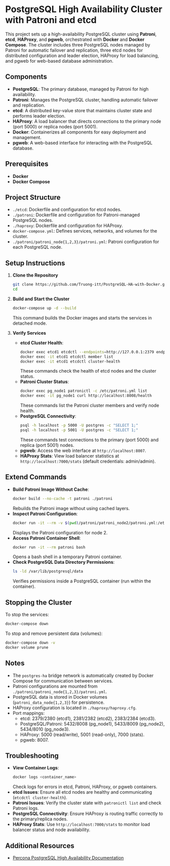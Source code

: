 # PostgreSQL High Availability Cluster with Patroni and etcd

This project sets up a high-availability PostgreSQL cluster using **Patroni**, **etcd**, **HAProxy**, and **pgweb**, orchestrated with **Docker** and **Docker Compose**. The cluster includes three PostgreSQL nodes managed by Patroni for automatic failover and replication, three etcd nodes for distributed configuration and leader election, HAProxy for load balancing, and pgweb for web-based database administration.

## Components
- **PostgreSQL**: The primary database, managed by Patroni for high availability.
- **Patroni**: Manages the PostgreSQL cluster, handling automatic failover and replication.
- **etcd**: A distributed key-value store that maintains cluster state and performs leader election.
- **HAProxy**: A load balancer that directs connections to the primary node (port 5000) or replica nodes (port 5001).
- **Docker**: Containerizes all components for easy deployment and management.
- **pgweb**: A web-based interface for interacting with the PostgreSQL database.

## Prerequisites
- **Docker**
- **Docker Compose**

## Project Structure
- `./etcd`: Dockerfile and configuration for etcd nodes.
- `./patroni`: Dockerfile and configuration for Patroni-managed PostgreSQL nodes.
- `./haproxy`: Dockerfile and configuration for HAProxy.
- `docker-compose.yml`: Defines services, networks, and volumes for the cluster.
- `./patroni/patroni_node{1,2,3}/patroni.yml`: Patroni configuration for each PostgreSQL node.

## Setup Instructions
1. **Clone the Repository**
   ```bash
   git clone https://github.com/Truong-itt/PostgreSQL-HA-with-Docker.git
   cd 
   ```

2. **Build and Start the Cluster**
   ```bash
   docker-compose up -d --build
   ```
   This command builds the Docker images and starts the services in detached mode.

3. **Verify Services**
   - **etcd Cluster Health**:
     ```bash
     docker exec etcd1 etcdctl --endpoints=http://127.0.0.1:2379 endpoint health
     docker exec -it etcd1 etcdctl member list
     docker exec -it etcd1 etcdctl cluster-health
     ```
     These commands check the health of etcd nodes and the cluster status.
   - **Patroni Cluster Status**:
     ```bash
     docker exec pg_node1 patronictl -c /etc/patroni.yml list
     docker exec -it pg_node1 curl http://localhost:8008/health
     ```
     These commands list the Patroni cluster members and verify node health.
   - **PostgreSQL Connectivity**:
     ```bash
     psql -h localhost -p 5000 -U postgres -c "SELECT 1;"
     psql -h localhost -p 5001 -U postgres -c "SELECT 1;"
     ```
     These commands test connections to the primary (port 5000) and replica (port 5001) nodes.
   - **pgweb**: Access the web interface at `http://localhost:8007`.
   - **HAProxy Stats**: View load balancer statistics at `http://localhost:7000/stats` (default credentials: admin/admin).

## Extend Commands
- **Build Patroni Image Without Cache**:
  ```bash
  docker build --no-cache -t patroni ./patroni
  ```
  Rebuilds the Patroni image without using cached layers.
- **Inspect Patroni Configuration**:
  ```bash
  docker run -it --rm -v $(pwd)/patroni/patroni_node2/patroni.yml:/etc/patroni.yml patroni cat /etc/patroni.yml
  ```
  Displays the Patroni configuration for node 2.
- **Access Patroni Container Shell**:
  ```bash
  docker run -it --rm patroni bash
  ```
  Opens a bash shell in a temporary Patroni container.
- **Check PostgreSQL Data Directory Permissions**:
  ```bash
  ls -ld /var/lib/postgresql/data
  ```
  Verifies permissions inside a PostgreSQL container (run within the container).

## Stopping the Cluster
To stop the services:
```bash
docker-compose down
```

To stop and remove persistent data (volumes):
```bash
docker-compose down -v
docker volume prune
```

## Notes
- The `postgres-ha` bridge network is automatically created by Docker Compose for communication between services.
- Patroni configurations are mounted from `./patroni/patroni_node{1,2,3}/patroni.yml`.
- PostgreSQL data is stored in Docker volumes (`patroni_data_node{1,2,3}`) for persistence.
- HAProxy configuration is located in `./haproxy/haproxy.cfg`.
- Port mappings:
  - etcd: 2379/2380 (etcd1), 2381/2382 (etcd2), 2383/2384 (etcd3).
  - PostgreSQL/Patroni: 5432/8008 (pg_node1), 5433/8009 (pg_node2), 5434/8010 (pg_node3).
  - HAProxy: 5000 (read/write), 5001 (read-only), 7000 (stats).
  - pgweb: 8007.

## Troubleshooting
- **View Container Logs**:
  ```bash
  docker logs <container_name>
  ```
  Check logs for errors in etcd, Patroni, HAProxy, or pgweb containers.
- **etcd Issues**: Ensure all etcd nodes are healthy and communicating (`etcdctl cluster-health`).
- **Patroni Issues**: Verify the cluster state with `patronictl list` and check Patroni logs.
- **PostgreSQL Connectivity**: Ensure HAProxy is routing traffic correctly to the primary/replica nodes.
- **HAProxy Stats**: Use `http://localhost:7000/stats` to monitor load balancer status and node availability.

## Additional Resources
- [Percona PostgreSQL High Availability Documentation](https://docs.percona.com/postgresql/15/solutions/high-availability.html)